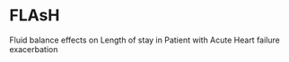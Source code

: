 # FLAsH

Fluid balance effects on Length of stay in Patient with Acute Heart failure exacerbation


